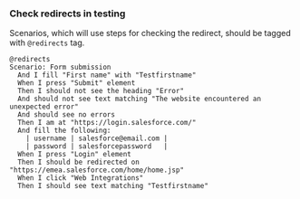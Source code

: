 ### Check redirects in testing

Scenarios, which will use steps for checking the redirect, should be tagged
with `@redirects` tag.

```gherkin
@redirects
Scenario: Form submission
  And I fill "First name" with "Testfirstname"
  When I press "Submit" element
  Then I should not see the heading "Error"
  And should not see text matching "The website encountered an unexpected error"
  And should see no errors
  Then I am at "https://login.salesforce.com/"
  And fill the following:
    | username | salesforce@email.com |
    | password | salesforcepassword   |
  When I press "Login" element
  Then I should be redirected on "https://emea.salesforce.com/home/home.jsp"
  When I click "Web Integrations"
  Then I should see text matching "Testfirstname"
```

